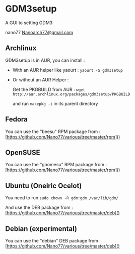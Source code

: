 GDM3setup
=========

A GUI to setting GDM3

nano77 <Nanoarch77@gmail.com>



Archlinux
---------

GDM3setup is in AUR, you can install : 

- With an AUR helper like yaourt : `yaourt -S gdm3setup`

- Or without an AUR Helper :

	Get the PKGBUILD from AUR : `wget http://aur.archlinux.org/packages/gdm3setup/PKGBUILD`

	and run `makepkg -i` in its parent directory


Fedora
------
You can use the "beesu" RPM package from : [https://github.com/Nano77/various/tree/master/rpm]()


OpenSUSE
--------
You can use the "gnomesu" RPM package from : [https://github.com/Nano77/various/tree/master/rpm]()


Ubuntu (Oneiric Ocelot)
-----------------------
You need to run `sudo chown -R gdm:gdm /var/lib/gdm/`

And use the DEB package from : [https://github.com/Nano77/various/tree/master/deb]()

Debian (experimental)
------
You can use the "debian" DEB package from : [https://github.com/Nano77/various/tree/master/deb]()


